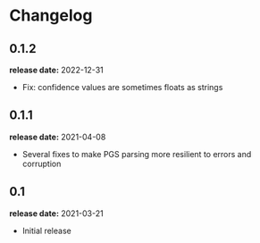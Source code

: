 # Changelog

## 0.1.2

**release date:** 2022-12-31

  - Fix: confidence values are sometimes floats as strings

## 0.1.1

**release date:** 2021-04-08

  - Several fixes to make PGS parsing more resilient to errors and
    corruption

## 0.1

**release date:** 2021-03-21

  - Initial release
